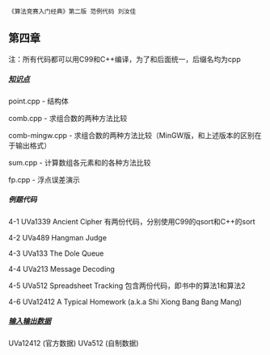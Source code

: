 `《算法竞赛入门经典》第二版 范例代码 刘汝佳`

## 第四章

注：所有代码都可以用C99和C++编译，为了和后面统一，后缀名均为cpp

##### [知识点](./Knowledges)

point.cpp       - 结构体

comb.cpp        - 求组合数的两种方法比较

comb-mingw.cpp  - 求组合数的两种方法比较（MinGW版，和上述版本的区别在于输出格式）

sum.cpp         - 计算数组各元素和的各种方法比较

fp.cpp          - 浮点误差演示

##### 例题代码

4-1 UVa1339 Ancient Cipher 有两份代码，分别使用C99的qsort和C++的sort

4-2 UVa489 Hangman Judge

4-3 UVa133 The Dole Queue

4-4 UVa213 Message Decoding

4-5 UVa512 Spreadsheet Tracking 包含两份代码，即书中的算法1和算法2

4-6 UVa12412 A Typical Homework (a.k.a Shi Xiong Bang Bang Mang)

##### [输入输出数据](./TestData)

UVa12412  (官方数据)
UVa512    (自制数据)
